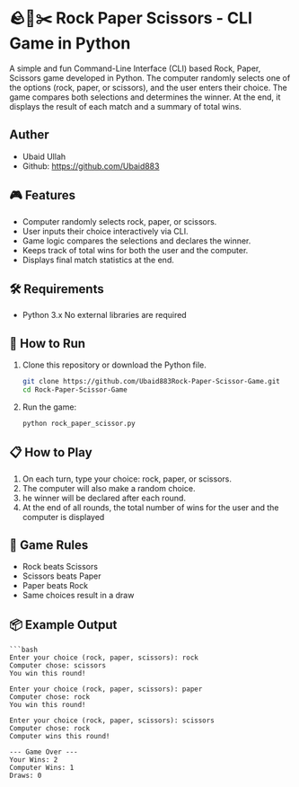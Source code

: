 # 🪨📄✂️ Rock Paper Scissors - CLI Game in Python
A simple and fun Command-Line Interface (CLI) based Rock, Paper, Scissors game developed in Python. The computer randomly selects one of the options (rock, paper, or scissors), and the user enters their choice. The game compares both selections and determines the winner. At the end, it displays the result of each match and a summary of total wins.
## Auther 
- Ubaid Ullah
- Github: https://github.com/Ubaid883

## 🎮 Features
- Computer randomly selects rock, paper, or scissors.
- User inputs their choice interactively via CLI.
- Game logic compares the selections and declares the winner.
- Keeps track of total wins for both the user and the computer.
- Displays final match statistics at the end.

## 🛠️ Requirements
- Python 3.x
No external libraries are required

## 🚀 How to Run
1. Clone this repository or download the Python file.

    ```bash
    git clone https://github.com/Ubaid883Rock-Paper-Scissor-Game.git
    cd Rock-Paper-Scissor-Game
2. Run the game:

    ```bash
    python rock_paper_scissor.py
## 📋 How to Play
1. On each turn, type your choice: rock, paper, or scissors.
2. The computer will also make a random choice.
3. he winner will be declared after each round.
4. At the end of all rounds, the total number of wins for the user and the computer is displayed

## 🧠 Game Rules
- Rock beats Scissors
- Scissors beats Paper
- Paper beats Rock
- Same choices result in a draw

## 📦 Example Output

    ```bash
    Enter your choice (rock, paper, scissors): rock
    Computer chose: scissors
    You win this round!

    Enter your choice (rock, paper, scissors): paper
    Computer chose: rock
    You win this round!

    Enter your choice (rock, paper, scissors): scissors
    Computer chose: rock
    Computer wins this round!

    --- Game Over ---
    Your Wins: 2
    Computer Wins: 1
    Draws: 0





